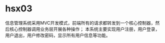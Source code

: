 # hsx03
信息管理系统采用MVC开发模式，前端所有的请求都转发到一个核心控制器，然后核心控制器调用业务层开展各种操作；
本系统主要实现用户注册，用户登录，用户退出，用户修改密码，显示所有用户信息等功能。
